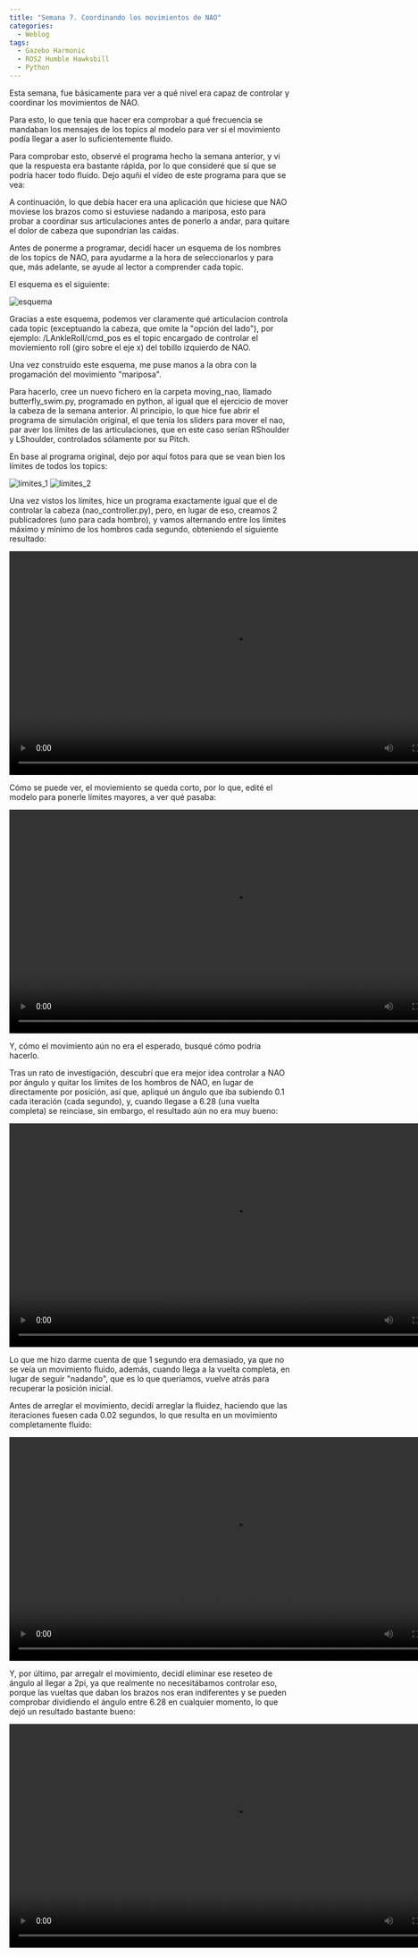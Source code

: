 ```yaml
---
title: "Semana 7. Coordinando los movimientos de NAO"
categories:
  - Weblog
tags:
  - Gazebo Harmonic
  - ROS2 Humble Hawksbill
  - Python
---
```


Esta semana, fue básicamente para ver a qué nivel era capaz de controlar y coordinar los movimientos de NAO.

Para esto, lo que tenía que hacer era comprobar a qué frecuencia se mandaban los mensajes de los topics al modelo para ver si el movimiento podía llegar a aser lo suficientemente fluido.

Para comprobar esto, observé el programa hecho la semana anterior, y vi que la respuesta era bastante rápida, por lo que consideré que sí que se podría hacer todo fluido.
Dejo aquñi el vídeo de este programa para que se vea:

A continuación, lo que debía hacer era una aplicación que hiciese que NAO moviese los brazos como si estuviese nadando a mariposa, esto para probar a coordinar sus articulaciones antes de ponerlo a andar, para quitare el dolor de cabeza que supondrían las caídas.

Antes de ponerme a programar, decidí hacer un esquema de los nombres de los topics de NAO, para ayudarme a la hora de seleccionarlos y para que, más adelante, se ayude al lector a comprender cada topic.

El esquema es el siguiente:

![esquema](/2024-tfg-eva-fernandez/images/semana-7/esquema_joints_NAO.jpeg)

Gracias a este esquema, podemos ver claramente qué articulacion controla cada topic (exceptuando la cabeza, que omite la "opción del lado"), por ejemplo: /LAnkleRoll/cmd_pos es el topic encargado de controlar el moviemiento roll (giro sobre el eje x) del tobillo izquierdo de NAO.

Una vez construido este esquema, me puse manos a la obra con la progamación del movimiento "mariposa".

Para hacerlo, cree un nuevo fichero en la carpeta moving_nao, llamado butterfly_swim.py, programado en python, al igual que el ejercicio de mover la cabeza de la semana anterior.
Al principio, lo que hice fue abrir el programa de simulación original, el que tenía los sliders para mover el nao, par aver los límites de las articulaciones, que en este caso serían RShoulder y LShoulder, controlados sólamente por su Pitch.

En base al programa original, dejo por aquí fotos para que se vean bien los límites de todos los topics:

![límites_1](/2024-tfg-eva-fernandez/images/semana-7/limites_1.jpeg)
![límites_2](/2024-tfg-eva-fernandez/images/semana-7/limites_2.jpeg)

Una vez vistos los límites, hice un programa exactamente igual que el de controlar la cabeza (nao_controller.py), pero, en lugar de eso, creamos 2 publicadores (uno para cada hombro), y vamos alternando entre los límites máximo y mínimo de los hombros cada segundo, obteniendo el siguiente resultado:

<video width="800" controls>
  <source src="/2024-tfg-eva-fernandez/images/semana-7/NAO_con_límites_viejos.webm" type="video/webm">
  Your browser does not support the video tag.
</video>

Cómo se puede ver, el moviemiento se queda corto, por lo que, edité el modelo para ponerle límites mayores, a ver qué pasaba:

<video width="800" controls>
  <source src="/2024-tfg-eva-fernandez/images/semana-7/NAO_con_límites_mayores.webm" type="video/webm">
  Your browser does not support the video tag.
</video>

Y, cómo el movimiento aún no era el esperado, busqué cómo podría hacerlo.

Tras un rato de investigación, descubrí que era mejor idea controlar a NAO por ángulo y quitar los límites de los hombros de NAO, en lugar de directamente por posición, así que, apliqué un ángulo que iba subiendo 0.1 cada iteración (cada segundo), y, cuando llegase a 6.28 (una vuelta completa) se reinciase, sin embargo, el resultado aún no era muy bueno:

<video width="800" controls>
  <source src="/2024-tfg-eva-fernandez/images/semana-7/NAO_usando_angulo.webm" type="video/webm">
  Your browser does not support the video tag.
</video>

Lo que me hizo darme cuenta de que 1 segundo era demasiado, ya que no se veía un movimiento fluido, además, cuando llega a la vuelta completa, en lugar de seguir "nadando", que es lo que queríamos, vuelve atrás para recuperar la posición inicial.

Antes de arreglar el movimiento, decidí arreglar la fluidez, haciendo que las iteraciones fuesen cada 0.02 segundos, lo que resulta en un movimiento completamente fluido:

<video width="800" controls>
  <source src="/2024-tfg-eva-fernandez/images/semana-7/NAO_sin_nadar_pero_con_movimiento_fluido.webm" type="video/webm">
  Your browser does not support the video tag.
</video>

Y, por último, par arregalr el movimiento, decidí eliminar ese reseteo de ángulo al llegar a 2pi, ya que realmente no necesitábamos controlar eso, porque las vueltas que daban los brazos nos eran indiferentes y se pueden comprobar dividiendo el ángulo entre 6.28 en cualquier momento, lo que dejó un resultado bastante bueno:

<video width="800" controls>
  <source src="/2024-tfg-eva-fernandez/images/semana-7/NAO_nadando_mariposa_fluido.webm" type="video/webm">
  Your browser does not support the video tag.
</video>


